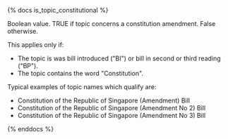 {% docs is_topic_constitutional %}

Boolean value. TRUE if topic concerns a constitution amendment. False otherwise.

This applies only if:

* The topic is was bill introduced ("BI") or bill in second or third reading ("BP").
* The topic contains the word "Constitution".

Typical examples of topic names which qualify are:

* Constitution of the Republic of Singapore (Amendment) Bill
* Constitution of the Republic of Singapore (Amendment No 2) Bill
* Constitution of the Republic of Singapore (Amendment No 3) Bill 

{% enddocs %}
